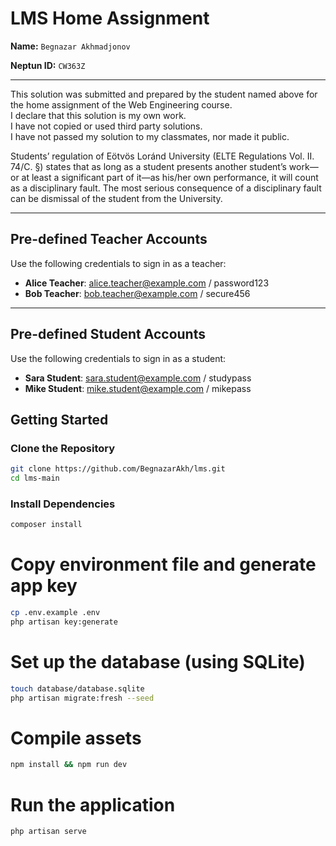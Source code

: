 # LMS Home Assignment

**Name:** `Begnazar Akhmadjonov`

**Neptun ID:** `CW363Z`

---

This solution was submitted and prepared by the student named above for the home assignment of the Web Engineering course.  
I declare that this solution is my own work.  
I have not copied or used third party solutions.  
I have not passed my solution to my classmates, nor made it public.  

Students’ regulation of Eötvös Loránd University (ELTE Regulations Vol. II. 74/C. §) states that as long as a student presents another student’s work—or at least a significant part of it—as his/her own performance, it will count as a disciplinary fault. The most serious consequence of a disciplinary fault can be dismissal of the student from the University.

---

## Pre-defined Teacher Accounts

Use the following credentials to sign in as a teacher:

- **Alice Teacher**: alice.teacher@example.com / password123  
- **Bob Teacher**: bob.teacher@example.com / secure456

---

## Pre-defined Student Accounts

Use the following credentials to sign in as a student:

- **Sara Student**: sara.student@example.com / studypass
- **Mike Student**: mike.student@example.com / mikepass


## Getting Started

### Clone the Repository

```bash
git clone https://github.com/BegnazarAkh/lms.git
cd lms-main

```

### Install Dependencies

```bash
composer install
```
# Copy environment file and generate app key

```bash
cp .env.example .env
php artisan key:generate
```

# Set up the database (using SQLite)

```bash
touch database/database.sqlite
php artisan migrate:fresh --seed
```

# Compile assets

```bash
npm install && npm run dev
```

# Run the application

```bash
php artisan serve
```
